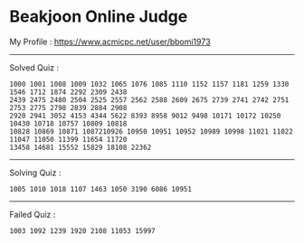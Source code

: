 # Beakjoon Online Judge

My Profile : https://www.acmicpc.net/user/bbomi1973

---

Solved Quiz : 
```
1000 1001 1008 1009 1032 1065 1076 1085 1110 1152 1157 1181 1259 1330 1546 1712 1874 2292 2309 2438 
2439 2475 2480 2504 2525 2557 2562 2588 2609 2675 2739 2741 2742 2751 2753 2775 2798 2839 2884 2908 
2920 2941 3052 4153 4344 5622 8393 8958 9012 9498 10171 10172 10250 10430 10718 10757 10809 10818 
10828 10869 10871 1087210926 10950 10951 10952 10989 10998 11021 11022 11047 11050 11399 11654 11720 
13458 14681 15552 15829 18108 22362
```

---

Solving Quiz :
```
1005 1010 1018 1107 1463 1050 3190 6086 10951
```

---

Failed Quiz :
```
1003 1092 1239 1920 2108 11053 15997
```